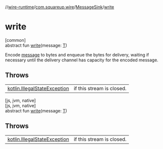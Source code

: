 //[wire-runtime](../../../index.md)/[com.squareup.wire](../index.md)/[MessageSink](index.md)/[write](write.md)

# write

[common]\
abstract fun [write](write.md)(message: [T](index.md))

Encode [message](write.md) to bytes and enqueue the bytes for delivery, waiting if necessary until the delivery channel has capacity for the encoded message.

## Throws

| | |
|---|---|
| [kotlin.IllegalStateException](https://kotlinlang.org/api/latest/jvm/stdlib/kotlin/-illegal-state-exception/index.html) | if this stream is closed. |

[js, jvm, native]\
[js, jvm, native]\
abstract fun [write](write.md)(message: [T](index.md))

## Throws

| | |
|---|---|
| [kotlin.IllegalStateException](https://kotlinlang.org/api/latest/jvm/stdlib/kotlin/-illegal-state-exception/index.html) | if this stream is closed. |
